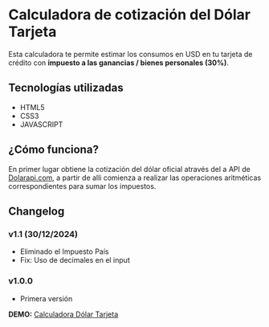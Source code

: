 # Calculadora de cotización del Dólar Tarjeta 

Esta calculadora te permite estimar los consumos en USD en tu tarjeta de crédito con **impuesto a las ganancias / bienes personales (30%)**.

## Tecnologías utilizadas
* HTML5
* CSS3
* JAVASCRIPT

## ¿Cómo funciona?
En primer lugar obtiene la cotización del dólar oficial através del a API de [Dolarapi.com](https://www.dolarapi.com), a partir de alli comienza a realizar las operaciones aritméticas correspondientes para sumar los impuestos.

## Changelog

### v1.1 (30/12/2024)
* Eliminado el Impuesto País
* Fix: Uso de decimales en el input

### v1.0.0
* Primera versión

**DEMO:** [Calculadora Dólar Tarjeta](https://calculadora-dolar-tarjeta.netlify.app/)
